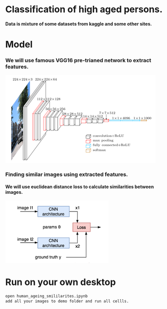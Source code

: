 # Classification of high aged persons.
#### Data is mixture of some datasets from kaggle and  some other sites.

# Model
### We will use famous VGG16 pre-trianed network to extract features.
![Model](images/model.png)
### Finding similar images using extracted features.
#### We will use euclidean distance loss to calculate similarities between images.
![loss](images/loss.png)
# Run on your own desktop
```
open human_ageing_smililarites.ipynb
add all your images to demo folder and run all cellls.
```

